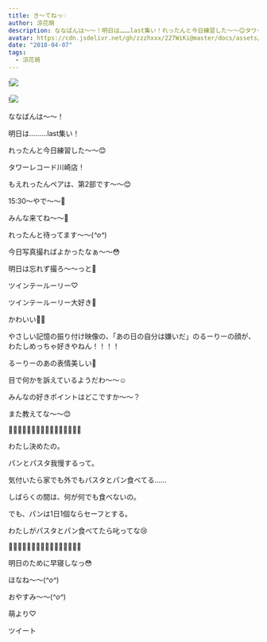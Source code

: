 ```yaml
---
title: き〜てねっ♡
author: 涼花萌
description: ななばんは～～！明日は………last集い！れったんと今日練習した～～😊タワーレコード川崎店！もえれったんペアは、第2部です〜〜😊15:30...
avatar: https://cdn.jsdelivr.net/gh/zzzhxxx/227WiKi@master/docs/assets/photo/avatar/moe.jpg
date: "2018-04-07"
tags:
  - 涼花萌
---
```


!![](https://cdn.jsdelivr.net/gh/zzzhxxx/227WiKi-image@master/blog-image/moe-2018-04-07_1.jpg)

!![](https://cdn.jsdelivr.net/gh/zzzhxxx/227WiKi-image@master/blog-image/moe-2018-04-07_2.jpg)







ななばんは～～！




明日は………last集い！






れったんと今日練習した～～😊










タワーレコード川崎店！




もえれったんペアは、第2部です〜〜😊



15:30〜やで〜〜🤗







みんな来てね～～🤗








れったんと待ってます～～(*^o^*)








今日写真撮ればよかったなぁ〜〜😳






明日は忘れず撮ろ〜〜っと📸
















ツインテールーリー♡








ツインテールーリー大好き💓


かわいい💓💓





やさしい記憶の振り付け映像の、「あの日の自分は嫌いだ」のるーりーの顔が、わたしめっちゃ好きやねん！！！！






るーりーのあの表情美しい💓



目で何かを訴えているようだわ〜〜☺️







みんなの好きポイントはどこですか〜〜？






また教えてな〜〜😊















🍞🍝🍞🍝🍞🍝🍞🍝🍞🍝🍞🍝🍞🍝🍞🍝



わたし決めたの。




パンとパスタ我慢するって。





気付いたら家でも外でもパスタとパン食べてる……





しばらくの間は、何が何でも食べないの。





でも、パンは1日1個ならセーフとする。








わたしがパスタとパン食べてたら叱ってな😢





🍝🍞🍝🍞🍝🍞🍝🍞🍝🍞🍝🍞🍝🍞🍝🍞












明日のために早寝しなっ😳









ほなね〜〜(*^o^*)


おやすみ〜〜(*^o^*)






萌より♡


ツイート



